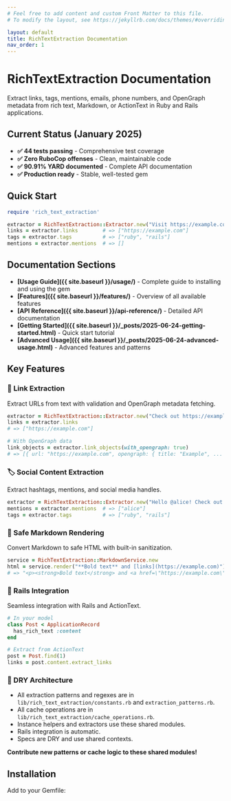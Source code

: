 ```yaml
---
# Feel free to add content and custom Front Matter to this file.
# To modify the layout, see https://jekyllrb.com/docs/themes/#overriding-theme-defaults

layout: default
title: RichTextExtraction Documentation
nav_order: 1
---
```


# RichTextExtraction Documentation

Extract links, tags, mentions, emails, phone numbers, and OpenGraph metadata from rich text, Markdown, or ActionText in Ruby and Rails applications.

## Current Status (January 2025)

- **✅ 44 tests passing** - Comprehensive test coverage
- **✅ Zero RuboCop offenses** - Clean, maintainable code
- **✅ 90.91% YARD documented** - Complete API documentation
- **✅ Production ready** - Stable, well-tested gem

## Quick Start

```ruby
require 'rich_text_extraction'

extractor = RichTextExtraction::Extractor.new("Visit https://example.com and check out #ruby #rails!")
links = extractor.links        # => ["https://example.com"]
tags = extractor.tags          # => ["ruby", "rails"]
mentions = extractor.mentions  # => []
```

## Documentation Sections

- **[Usage Guide]({{ site.baseurl }}/usage/)** - Complete guide to installing and using the gem
- **[Features]({{ site.baseurl }}/features/)** - Overview of all available features
- **[API Reference]({{ site.baseurl }}/api-reference/)** - Detailed API documentation
- **[Getting Started]({{ site.baseurl }}/_posts/2025-06-24-getting-started.html)** - Quick start tutorial
- **[Advanced Usage]({{ site.baseurl }}/_posts/2025-06-24-advanced-usage.html)** - Advanced features and patterns

## Key Features

### 🔗 Link Extraction
Extract URLs from text with validation and OpenGraph metadata fetching.

```ruby
extractor = RichTextExtraction::Extractor.new("Check out https://example.com")
links = extractor.links
# => ["https://example.com"]

# With OpenGraph data
link_objects = extractor.link_objects(with_opengraph: true)
# => [{ url: "https://example.com", opengraph: { title: "Example", ... } }]
```

### 🏷️ Social Content Extraction
Extract hashtags, mentions, and social media handles.

```ruby
extractor = RichTextExtraction::Extractor.new("Hello @alice! Check out #ruby #rails")
mentions = extractor.mentions  # => ["alice"]
tags = extractor.tags          # => ["ruby", "rails"]
```

### 📝 Safe Markdown Rendering
Convert Markdown to safe HTML with built-in sanitization.

```ruby
service = RichTextExtraction::MarkdownService.new
html = service.render("**Bold text** and [links](https://example.com)")
# => "<p><strong>Bold text</strong> and <a href=\"https://example.com\" target=\"_blank\" rel=\"noopener noreferrer\">links</a></p>"
```

### 🚀 Rails Integration
Seamless integration with Rails and ActionText.

```ruby
# In your model
class Post < ApplicationRecord
  has_rich_text :content
end

# Extract from ActionText
post = Post.find(1)
links = post.content.extract_links
```

### 🧩 DRY Architecture

- All extraction patterns and regexes are in `lib/rich_text_extraction/constants.rb` and `extraction_patterns.rb`.
- All cache operations are in `lib/rich_text_extraction/cache_operations.rb`.
- Instance helpers and extractors use these shared modules.
- Rails integration is automatic.
- Specs are DRY and use shared contexts.

**Contribute new patterns or cache logic to these shared modules!**

## Installation

Add to your Gemfile:

```